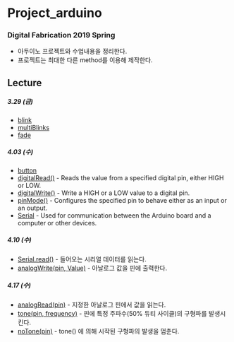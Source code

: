 # **Project_arduino**

### **Digital Fabrication** 2019 Spring

- 아두이노 프로젝트와 수업내용을 정리한다.
- 프로젝트는 최대한 다른 method를 이용해 제작한다.


## **Lecture**

##### 3.29 (금)
- [blink](http://www.arduino.cc/en/Tutorial/Blink)
- [multiBlinks](https://www.arduino.cc/en/Tutorial/MultipleBlinks)
- [fade](https://www.arduino.cc/en/tutorial/fade)

##### 4.03 (수)
- [button](https://www.arduino.cc/en/tutorial/button)
- [digitalRead()](https://www.arduino.cc/reference/en/language/functions/digital-io/digitalread/) - Reads the value from a specified digital pin, either HIGH or LOW.
- [digitalWrite()](https://www.arduino.cc/reference/en/language/functions/digital-io/digitalwrite/) - Write a HIGH or a LOW value to a digital pin.
- [pinMode()](https://www.arduino.cc/reference/en/language/functions/digital-io/pinmode/) - Configures the specified pin to behave either as an input or an output. 
- [Serial](https://www.arduino.cc/reference/en/language/functions/communication/serial/) - Used for communication between the Arduino board and a computer or other devices.

##### 4.10 (수)
- [Serial.read()](https://www.arduino.cc/reference/ko/language/functions/communication/serial/read/) - 들어오는 시리얼 데이터를 읽는다.
- [analogWrite(pin, Value)](https://www.arduino.cc/reference/ko/language/functions/analog-io/analogwrite/) - 아날로그 값을 핀에 출력한다.

##### 4.17 (수)
- [analogRead(pin)](https://www.arduino.cc/reference/ko/language/functions/analog-io/analogread/) - 지정한 아날로그 핀에서 값을 읽는다.
- [tone(pin, frequency)](https://www.arduino.cc/reference/ko/language/functions/advanced-io/tone/) - 핀에 특정 주파수(50% 듀티 사이클)의 구형파를 발생시킨다.
- [noTone(pin)](https://www.arduino.cc/reference/ko/language/functions/advanced-io/notone/) - tone() 에 의해 시작된 구형파의 발생을 멈춘다.
